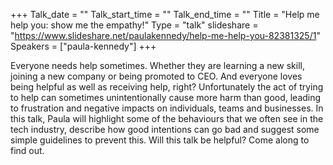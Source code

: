 +++
Talk_date = ""
Talk_start_time = ""
Talk_end_time = ""
Title = "Help me help you: show me the empathy!"
Type = "talk"
slideshare = "https://www.slideshare.net/paulakennedy/help-me-help-you-82381325/1"
Speakers = ["paula-kennedy"]
+++

<p>Everyone needs help sometimes. Whether they are learning a new skill, joining a new company or being promoted to CEO. And everyone loves being helpful as well as receiving help, right? Unfortunately the act of trying to help can sometimes unintentionally cause more harm than good, leading to frustration and negative impacts on individuals, teams and businesses. In this talk, Paula will highlight some of the behaviours that we often see in the tech industry, describe how good intentions can go bad and suggest some simple guidelines to prevent this. Will this talk be helpful? Come along to find out.<p>
